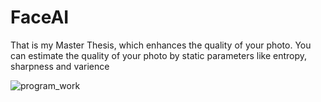 # FaceAI
That is my Master Thesis, which enhances the quality of your photo. You can estimate the quality of your photo by static parameters like entropy, sharpness and varience

![program_work](https://user-images.githubusercontent.com/52013296/145690672-b25be180-a11e-4969-b7f5-fe93fe430fbe.gif)

